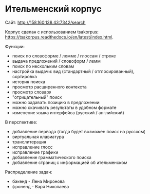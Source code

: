 # Ительменский корпус

Сайт: http://158.160.138.43:7342/search

Корпус сделан с использованием tsakorpus: https://tsakorpus.readthedocs.io/en/latest/index.html.

Функции:
- поиск по словоформе / лемме / глоссам / строке
- выдача предложений / словоформ / лемм
- поиск по нескольким словам
- настройка выдачи: вид (стандартный / отглосированный), сортировка
- история поиска
- просмотр расширенного контекста
- просмотр словаря
- "отрицательный" поиск
- можно задавать позицию в предложении
- можно скачивать результаты в удобном формате
- изменение языка интерфейса (русский / английский)

В перспективе:
- добавление первода (тогда будет возможен поиск на русском)
- виртуальная клавиатура
- транслитерация
- исправление глосс
- исправление графики
- добавление грамматического поиска
- добавление страниц с информацией об ительменском

Распределение задач:
- бэкенд - Лена Миронова
- фроненд - Варя Николаева

